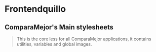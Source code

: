 # Frontendquillo
## ComparaMejor's Main stylesheets

> This is the core less for all ComparaMejor applications, it contains utilities, variables and global images. 